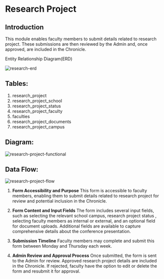 ﻿



  
  

# Research Project

  

## Introduction

  

This module enables faculty members to submit details related to research project. These submissions are then reviewed by the Admin and, once approved, are included in the Chronicle.

  

Entity Relationship Diagram(ERD)

<img src="https://i.ibb.co/s1j0r7K/research-erd.png" alt="research-erd" border="0">

## Tables:

  

1. research_project
2. research_project_school
3. research_project_status
4. research_project_faculty
5. faculties
6. research_project_documents
7. research_project_campus


## Diagram:

<img src="https://i.ibb.co/mhs0hQF/research-project-functional.png" alt="research-project-functional" border="0">

## Data Flow:

<img src="https://i.ibb.co/YTQLH6K/research-project-flow.png" alt="research-project-flow" border="0">

1. **Form Accessibility and Purpose** This form is accessible to faculty members, enabling them to submit details related to research project for review and potential inclusion in the Chronicle. 

2. **Form Content and Input Fields** The form includes several input fields, such as selecting the relevant school campus, research project status , selecting faculty members as internal or external, and an optional field for document uploads. Additional fields are available to capture comprehensive details about the conference presentation. 

3. **Submission Timeline** Faculty members may complete and submit this form between Monday and Thursday each week. 

4. **Admin Review and Approval Process** Once submitted, the form is sent to the Admin for review. Approved research project details are included in the Chronicle. If rejected, faculty have the option to edit or delete the form and resubmit it for approval.
